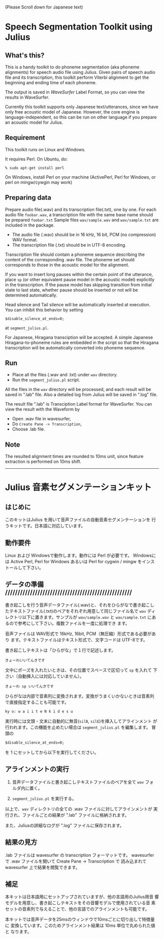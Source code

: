 (Please Scroll down for Japanese text)

# Speech Segmentation Toolkit using Julius

## What's this?

This is a handy toolkit to do phoneme segmentation (aka phoneme alignments) for speech audio file using Julius.
Given pairs of speech audio file and its transcription, this toolkit perform Viterbi alignment to get the
beginning and ending time of each phoneme.

The output is saved in *WaveSurfer* Label Format, so you can view the
results in WaveSurfer.

Currently this toolkit supports only Japanese text/utterances, since we have only free acoustic model of Japanese.
However, the core engine is language-independent, so this can be run on other language if you prepare an acoustic model
for Julius.

## Requirement

This toolkit runs on Linux and Windows.

It requires Perl.  On Ubuntu, do:
```
% sudo apt-get install perl
```
On Windows, install Perl on your machine (ActivePerl, Perl for Windows, or perl on mingw/cywgin may work)

## Preparing data

Prepare audio file(.wav) and its transcription file(.txt), one by one.
For each audio file `foobar.wav`, a transcription file with the same base name should be prepared `foobar.txt`
Sample files `wav/sample.wav` and `wav/sample.txt` are included in the package.

- The audio file (.wav) should be in 16 kHz, 16 bit, PCM (no compression) WAV format.
- The transcription file (.txt) should be in UTF-8 encoding.

Transcription file should contain a phoneme sequence describing the content of the corresponding .wav file.  The phoneme set should corresponds to those in the acoustic model for the alignment.

If you want to insert long pauses within the certain point of the utterance, place `sp` (or
other equivalent pause model in the acoustic model) explicitly in the transcription.  If the pause model has skipping 
transition from initial state to last state, whether pause should be inserted or not will be determined automatically.

Head silence and Tail silence will be automatically inserted at execution.  You can inhibit this behavior by setting
```
$disable_silence_at_ends=0;
```
at `segment_julius.pl`.

For Japanese, Hiragana transciption will be accepted.  A simple Japanese Hiragana-to-phoneme rules are embedded in
the script so that the Hiragana transcription will be automatically converted into phoneme sequence.


## Run

- Place all the files (.wav and .txt) under `wav` directory.
- Run the `segment_julius.pl` script.

All the files in the `wav` directory will be processed, and each result will be saved in ".lab" file.
Also a detailed log from Julius will be saved in ".log" file.

The result file ".lab" is Transciption Label format for WaveSurfer.  You can view the result with the
Waveform by
- Open .wav file in wavesurfer,
- Do `Create Pane -> Transcription`,
- Choose .lab file.

## Note

The resulted alignment times are rounded to 10ms unit, since feature extraction is performed on 10ms shift.

---------------------------

# Julius 音素セグメンテーションキット

## はじめに

このキットはJulius を用いて音声ファイルの自動音素セグメンテーションを
行うキットです。日本語に対応しています。
  
## 動作要件

Linux および Windowsで動作します。動作には Perl が必要です。
Windowsには Active Perl, Perl for Windows あるいは Perl for cygwin / mingw をインストールして下さい。

## データの準備 ///////////////////////////////////////////////////

書き起こしを行う音声データファイル(.wav)と、それをひらがなで書き起こし
たテキストファイル(.txt)のペアをそれぞれ用意して同じファイル名で `wav`
ディレクトリ以下に置きます。サンプルが `wav/sample.wav` と
`wav/sample.txt` にあるので参考にして下さい。複数ファイルを一度に処理でき
ます。

音声ファイルは WAV形式で 16kHz, 16bit, PCM（無圧縮）形式である必要があり
ます。テキストファイルはテキスト形式で、文字コードは UTF-8です。

書き起こしテキストは「ひらがな」で１行で記述します。

    きょーわいいてんきです

文中にポーズを入れたいときは、その位置でスペースで区切って `sp` を入れて
下さい（自動挿入には対応していません）。

    きょーわ sp いいてんきです

ひらがなは内部で音素列に変換されます。変換がうまくいかないときは音素列
で直接指定することも可能です。

    ky o: w a i i t e N k i d e s u

実行時には文頭・文末に自動的に無音(`silB`, `silE`)を挿入してアラインメント
が行われます。この機能を止めたい場合は `segment_julius.pl` を編集します。
冒頭の

    $disable_silence_at_ends=0;

を 1 にセットしてから以下を実行してください。

## アラインメントの実行

1. 音声データファイルと書き起こしテキストファイルのペアを全て `wav` フォ
ルダ内に置く。

2. `segment_julius.pl` を実行する。

以上で、`wav` ディレクトリの全ての .wav ファイルに対してアラインメントが
実行され、ファイルごとの結果が ".lab" ファイルに格納されます。

また、Juliusの詳細なログが ".log" ファイルに保存されます。

## 結果の見方

.lab ファイルは wavesurfer の transcription フォーマットです。
wavesurfer で .wav ファイルを開いて Create Pane -> Transcription で
読み込まれて wavesurfer 上で結果を閲覧できます。


## 補足

本キットは日本語用にセットアップされていますが、他の言語用のJulius用音
響モデルを用意し、書き起こしテキストをその音響モデルで使用されている音
素セットの音素列で与えることで、他の言語でのアラインメントも可能です。

本キットでは音声データを25msのウィンドウで10msごとに切り出して特徴量に
変換しています。このためアラインメント結果は 10ms 単位で丸められた値と
なります。


